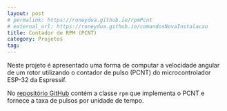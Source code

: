 ```yaml
---
layout: post
# permalink: https://roneydua.github.io/rpmPcnt
# external_url: https://roneydua.github.io/comandosNovaInstalacao
title: Contador de RPM (PCNT)
category: Projetos
tag:
---
```

Neste projeto é apresentado uma forma de computar a velocidade angular de um rotor utilizando o contador de pulso (PCNT) do microcontrolador ESP-32 da Espressif.
<!--excerpt-->

No [repositório GitHub](https://github.com/roneydua/rpmPcnt) contém a classe `rpm` que implementa o PCNT e fornece a taxa de pulsos por unidade de tempo.
